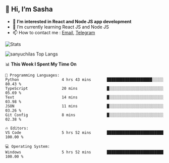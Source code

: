 ## 👋 Hi, I’m Sasha

- 👀 **I’m interested in React and Node JS app development** 
- 🌱 I’m currently learning React JS and Node JS
- 📫 How to contact me : [Email](mailto:sanyuchilas@gmail.com), [Telegram](https://t.me/sanyuchilas)

![Stats](https://github-readme-stats.vercel.app/api?username=sanyuchilas&show_icons=true&theme=react&hide=issues&count_private=true&layout=compact)

![sanyuchilas Top Langs](https://github-readme-stats.vercel.app/api/top-langs/?username=sanyuchilas&theme=react&hide_border=true&include_all_commits=true&count_private=true)

<!--START_SECTION:waka-->
📊 **This Week I Spent My Time On** 

```text
💬 Programming Languages: 
Python                   4 hrs 43 mins       ████████████████████░░░░░   80.43 % 
TypeScript               20 mins             █░░░░░░░░░░░░░░░░░░░░░░░░   05.69 % 
Text                     14 mins             █░░░░░░░░░░░░░░░░░░░░░░░░   03.98 % 
JSON                     11 mins             █░░░░░░░░░░░░░░░░░░░░░░░░   03.26 % 
Git Config               8 mins              █░░░░░░░░░░░░░░░░░░░░░░░░   02.38 % 

🔥 Editors: 
VS Code                  5 hrs 52 mins       █████████████████████████   100.00 % 

💻 Operating System: 
Windows                  5 hrs 52 mins       █████████████████████████   100.00 % 
```


<!--END_SECTION:waka-->
